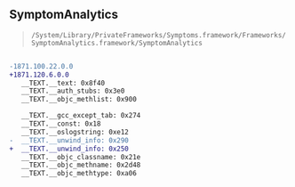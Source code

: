 ## SymptomAnalytics

> `/System/Library/PrivateFrameworks/Symptoms.framework/Frameworks/SymptomAnalytics.framework/SymptomAnalytics`

```diff

-1871.100.22.0.0
+1871.120.6.0.0
   __TEXT.__text: 0x8f40
   __TEXT.__auth_stubs: 0x3e0
   __TEXT.__objc_methlist: 0x900

   __TEXT.__gcc_except_tab: 0x274
   __TEXT.__const: 0x18
   __TEXT.__oslogstring: 0xe12
-  __TEXT.__unwind_info: 0x290
+  __TEXT.__unwind_info: 0x250
   __TEXT.__objc_classname: 0x21e
   __TEXT.__objc_methname: 0x2d48
   __TEXT.__objc_methtype: 0xa06

```
